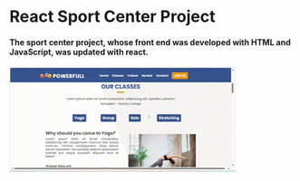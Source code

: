 # React Sport Center Project

#### The sport center project, whose front end was developed with HTML and JavaScript, was updated with react.
![Project Video](./public/react-sportcenter.gif)

